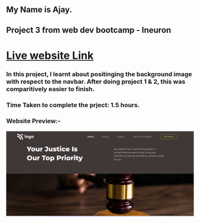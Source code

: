 ## My Name is Ajay.
## Project 3 from web dev bootcamp - Ineuron
# [Live website Link](https://justice-design-index.netlify.app/)
### In this project, I learnt about positinging the background image with respect to the navbar. After doing project 1 & 2, this was comparitively easier to finish.
### Time Taken to complete the prject: 1.5 hours.


### Website Preview:-

![Website preview](Screenshot.png)

